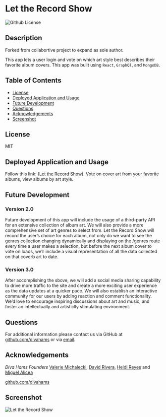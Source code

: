 # Let the Record Show

![Github License](https://img.shields.io/badge/License-MIT-yellow.svg)

## Description

Forked from collabortive project to expand as sole author.

This app lets a user login and vote on which art style best describes their favorite album covers. This app was built using `React`, `GraphQl`, and `MongoDB`.

## Table of Contents

- [License](#License)
- [Deployed Application and Usage](#Deployed-Application-and-Usage)
- [Future Development](#Future-Development)
- [Questions](#Questions)
- [Acknowledgements](#Acknowledgements)
- [Screenshot](#Screenshot)

## License

MIT

## Deployed Application and Usage

Follow this link: ([Let the Record Show](https://diva-hams.herokuapp.com/)).
Vote on cover art from your favorite albums, view albums by art style.

## Future Development

### Version 2.0

Future development of this app will include the usage of a third-party API for an extensive collection of album art. We will also provide a more comprehensive set of art genres to select from. Let the Record Show will record the user’s choice for each album, not only do we want to see the genres collection changing dynamically and displaying on the /genres route every time a user makes a selection, but before the next album cover to vote on loads, we’ll include a visual representation of all the data collected on that coverb art to date.

### Version 3.0

After accomplishing the sbove, we will add a social media sharing capability to drive more traffic to the site and create a more exciting user experience as the data updates at a quicker pace. We will also establish an interactive community for our users by adding reaction and comment functionality. We’d love to encourage inspiring discussions about art and music, and foster an intellectually and artisticlly stimulating environment.

## Questions

For additional information please contact us via GitHub at [github.com/divahams](https://github.com/divahams) or via [email](mailto:valerie227@gmail.com?subject=[GitHub]%Let%the%Record%Show).

## Acknowledgements

_Diva Hams Founders_
[Valerie Michalecki](https://github.com/vmichalecki), [David Rivera](https://github.com/riveraadavid), [Heidi Reyes](https://github.com/heidi457) and [Miguel Alicea](https://github.com/malicea0783)

[github.com/divahams](https://github.com/divahams)

## Screenshot

![Let the Record Show](./client/src/images/record-show-genre-page.png)
